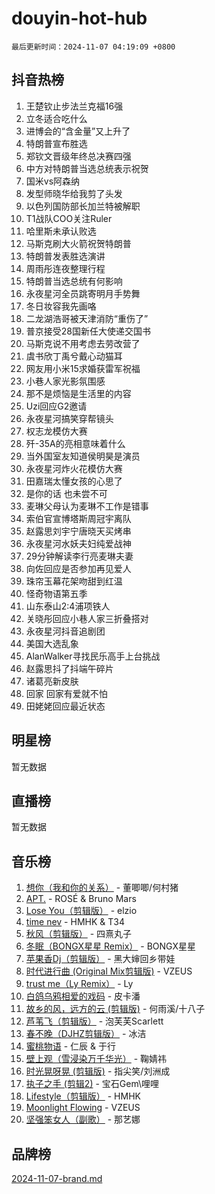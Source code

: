 # douyin-hot-hub

`最后更新时间：2024-11-07 04:19:09 +0800`

## 抖音热榜

1. 王楚钦止步法兰克福16强
1. 立冬适合吃什么
1. 进博会的“含金量”又上升了
1. 特朗普宣布胜选
1. 郑钦文晋级年终总决赛四强
1. 中方对特朗普当选总统表示祝贺
1. 国米vs阿森纳
1. 发型师晓华给我剪了头发
1. 以色列国防部长加兰特被解职
1. T1战队COO关注Ruler
1. 哈里斯未承认败选
1. 马斯克刷大火箭祝贺特朗普
1. 特朗普发表胜选演讲
1. 周雨彤连夜整理行程
1. 特朗普当选总统有何影响
1. 永夜星河全员跳寄明月手势舞
1. 冬日妆容我先画咯
1. 二龙湖浩哥被天津消防“重伤了”
1. 普京接受28国新任大使递交国书
1. 马斯克说不用考虑去劳改营了
1. 虞书欣丁禹兮戴心动猫耳
1. 网友用小米15求婚获雷军祝福
1. 小巷人家光影氛围感
1. 那不是烦恼是生活里的内容
1. Uzi回应G2邀请
1. 永夜星河搞笑穿帮镜头
1. 权志龙模仿大赛
1. 歼-35A的亮相意味着什么
1. 当外国室友知道侯明昊是演员
1. 永夜星河炸火花模仿大赛
1. 田嘉瑞太懂女孩的心思了
1. 是你的话 也未尝不可
1. 麦琳父母认为麦琳不工作是错事
1. 索伯官宣博塔斯周冠宇离队
1. 赵露思刘宇宁唐晓天买烤串
1. 永夜星河水妖夫妇纯爱战神
1. 29分钟解读李行亮麦琳夫妻
1. 向佐回应是否参加再见爱人
1. 珠帘玉幕花架吻甜到红温
1. 怪奇物语第五季
1. 山东泰山2:4浦项铁人
1. 关晓彤回应小巷人家三折叠搭对
1. 永夜星河抖音追剧团
1. 美国大选乱象
1. AlanWalker寻找民乐高手上台挑战
1. 赵露思抖了抖端午碎片
1. 诸葛亮新皮肤
1. 回家 回家有爱就不怕
1. 田姥姥回应最近状态

## 明星榜

暂无数据

## 直播榜

暂无数据

## 音乐榜

1. [想你（我和你的关系）](https://sf5-hl-cdn-tos.douyinstatic.com/obj/tos-cn-ve-2774/o8QxhcOBDYYX0zqKCjFVQXZ3RBffnRBQEogitG) - 董唧唧/何村猪
1. [APT.](https://sf3-cdn-tos.douyinstatic.com/obj/tos-cn-ve-2774/oUIcRnUtZBV1JgZtxIMCAiiBSVBSEEOCFfkeMQ) - ROSÉ & Bruno Mars
1. [Lose You（剪辑版）](https://sf5-hl-cdn-tos.douyinstatic.com/obj/tos-cn-ve-2774/og9yxQxAWI86iBNr9ojBFMoWTIvDZZb8HwiGY) - elzio
1. [time nev](https://sf6-cdn-tos.douyinstatic.com/obj/tos-cn-ve-2774/oc6aICzpzBCWrhCvDVi2AZmQLt0gIBxfMEfd6i) - HMHK & T34
1. [秋风（剪辑版）](https://sf5-hl-cdn-tos.douyinstatic.com/obj/tos-cn-ve-2774/ocGaU84LfAfzMd2wbXdQFpCGhBiXg82JNMRRie) - 四熹丸子
1. [冬眠（BONGX星星 Remix）](https://sf5-hl-cdn-tos.douyinstatic.com/obj/tos-cn-ve-2774/oMCfFFoE3LwQ7agAgOIG4ieExqkeAsxNBEkLdz) - BONGX星星
1. [苹果香Dj（剪辑版）](https://sf5-hl-cdn-tos.douyinstatic.com/obj/tos-cn-ve-2774/oEeIEQbYGAOspCTRAIeYF4Ok8LgZ8NBaRe4ztR) - 黑大婶回乡带娃
1. [时代进行曲 (Original Mix剪辑版)](https://sf5-hl-cdn-tos.douyinstatic.com/obj/tos-cn-ve-2774/oYrssziLdrtiW6cKABM8n5Vfc2xwXiIBInoAkn) - VZEUS
1. [trust me（Ly Remix）](https://sf5-hl-cdn-tos.douyinstatic.com/obj/tos-cn-ve-2774/oUo1M8fz5AfmMSExABQQKFE0eCMWgsiccfqrMA) - Ly
1. [白鸽乌鸦相爱的戏码](https://sf5-hl-cdn-tos.douyinstatic.com/obj/tos-cn-ve-2774/oMVVEf6eDAOmFtNtCsEqKpIorBDM8Nkg6TZRqC) - 皮卡潘
1. [故乡的风，远方的云 (剪辑版)](https://sf5-hl-cdn-tos.douyinstatic.com/obj/tos-cn-ve-2774/ooPEdiZMrAAWisczq1WXoZYGU6GxII2UUBvYI) - 何雨溪/十八子
1. [芦苇飞（剪辑版）](https://sf3-cdn-tos.douyinstatic.com/obj/tos-cn-ve-2774/ok3IaChjEFFoK3FAMzXDEgfpeE6Al3Nv2BnfCW) - 泡芙芙Scarlett
1. [春不晚（DJHZ剪辑版）](https://sf5-hl-cdn-tos.douyinstatic.com/obj/tos-cn-ve-2774/osEZa7YZ6wNo9QDABgfGFaCQKRQTNafsBJDnKt) - 冰洁
1. [蜜桃物语](https://sf5-hl-cdn-tos.douyinstatic.com/obj/tos-cn-ve-2774/oIhOSCZtIACtYU4XQkngiW9kCBfVD1Fz9IYeqL) - 仁辰 & 于行
1. [壁上观（雪浸染万千华光）](https://sf3-cdn-tos.douyinstatic.com/obj/tos-cn-ve-2774/ocIizBMxWi8vA8UdAMIYdYCjgBB5Z3WZWxrvY) - 鞠婧祎
1. [时光晃呀晃 (剪辑版)](https://sf3-cdn-tos.douyinstatic.com/obj/tos-cn-ve-2774/o8ACeQem3gwI1x3GIYGAfKG0LJebKFRJDwRwyW) - 指尖笑/刘洲成
1. [执子之手 (剪辑2)](https://sf6-cdn-tos.douyinstatic.com/obj/tos-cn-ve-2774/oUoZLQjCc31XzqsBnBQUNgeKtYPBcgbFDwtfcu) - 宝石Gem\哩哩
1. [Lifestyle（剪辑版）](https://sf5-hl-cdn-tos.douyinstatic.com/obj/tos-cn-ve-2774/owfqGgjwG3V5lCLaAIezFMeg3LtuKNBaZKgzPV) - HMHK
1. [Moonlight Flowing](https://sf5-hl-cdn-tos.douyinstatic.com/obj/tos-cn-ve-2774/oopZsCtRnQgOhEYmv9FfBBgwmeaQmWQQZED9tN) - VZEUS
1. [坚强笨女人（副歌）](https://sf3-cdn-tos.douyinstatic.com/obj/tos-cn-ve-2774/ospNInQiZvGWyBVg5zkNsAMct5uJIg1CrZiPL) - 那艺娜

## 品牌榜

[2024-11-07-brand.md](2024-11-07-brand.md)
